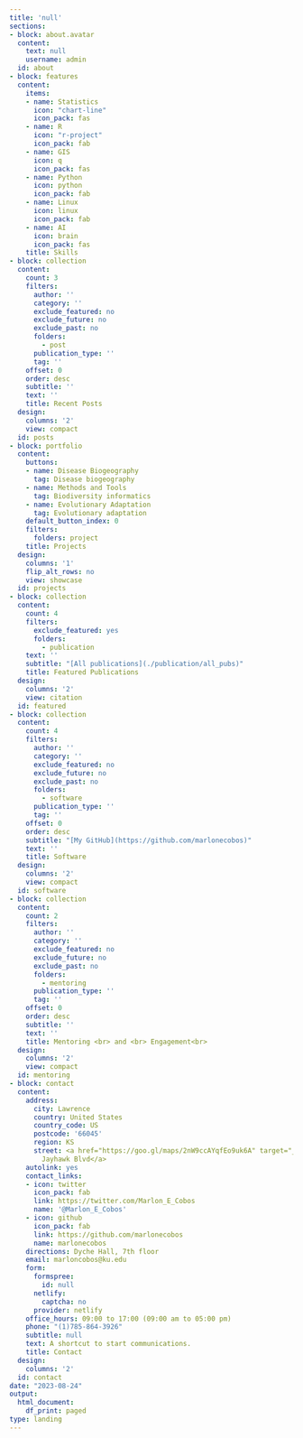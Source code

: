 ```yaml
---
title: 'null'
sections:
- block: about.avatar
  content:
    text: null
    username: admin
  id: about
- block: features
  content:
    items:
    - name: Statistics
      icon: "chart-line"
      icon_pack: fas
    - name: R
      icon: "r-project"
      icon_pack: fab
    - name: GIS
      icon: q
      icon_pack: fas
    - name: Python
      icon: python
      icon_pack: fab
    - name: Linux
      icon: linux
      icon_pack: fab
    - name: AI
      icon: brain
      icon_pack: fas
    title: Skills
- block: collection
  content:
    count: 3
    filters:
      author: ''
      category: ''
      exclude_featured: no
      exclude_future: no
      exclude_past: no
      folders: 
        - post
      publication_type: ''
      tag: ''
    offset: 0
    order: desc
    subtitle: ''
    text: ''
    title: Recent Posts
  design:
    columns: '2'
    view: compact
  id: posts
- block: portfolio
  content:
    buttons:
    - name: Disease Biogeography
      tag: Disease biogeography
    - name: Methods and Tools
      tag: Biodiversity informatics
    - name: Evolutionary Adaptation
      tag: Evolutionary adaptation
    default_button_index: 0
    filters:
      folders: project
    title: Projects
  design:
    columns: '1'
    flip_alt_rows: no
    view: showcase
  id: projects
- block: collection
  content:
    count: 4
    filters:
      exclude_featured: yes
      folders: 
        - publication
    text: ''
    subtitle: "[All publications](./publication/all_pubs)"
    title: Featured Publications
  design:
    columns: '2'
    view: citation
  id: featured
- block: collection
  content:
    count: 4
    filters:
      author: ''
      category: ''
      exclude_featured: no
      exclude_future: no
      exclude_past: no
      folders: 
        - software
      publication_type: ''
      tag: ''
    offset: 0
    order: desc
    subtitle: "[My GitHub](https://github.com/marlonecobos)"
    text: ''
    title: Software
  design:
    columns: '2'
    view: compact
  id: software
- block: collection
  content:
    count: 2
    filters:
      author: ''
      category: ''
      exclude_featured: no
      exclude_future: no
      exclude_past: no
      folders: 
        - mentoring
      publication_type: ''
      tag: ''
    offset: 0
    order: desc
    subtitle: ''
    text: ''
    title: Mentoring <br> and <br> Engagement<br>
  design:
    columns: '2'
    view: compact
  id: mentoring
- block: contact
  content:
    address:
      city: Lawrence
      country: United States
      country_code: US
      postcode: '66045'
      region: KS
      street: <a href="https://goo.gl/maps/2nW9ccAYqfEo9uk6A" target="_blank">1345
        Jayhawk Blvd</a>
    autolink: yes
    contact_links:
    - icon: twitter
      icon_pack: fab
      link: https://twitter.com/Marlon_E_Cobos
      name: '@Marlon_E_Cobos'
    - icon: github
      icon_pack: fab
      link: https://github.com/marlonecobos
      name: marlonecobos
    directions: Dyche Hall, 7th floor
    email: marloncobos@ku.edu
    form:
      formspree:
        id: null
      netlify:
        captcha: no
      provider: netlify
    office_hours: 09:00 to 17:00 (09:00 am to 05:00 pm)
    phone: "(1)785-864-3926"
    subtitle: null
    text: A shortcut to start communications.
    title: Contact
  design:
    columns: '2'
  id: contact
date: "2023-08-24"
output:
  html_document:
    df_print: paged
type: landing
---
```

